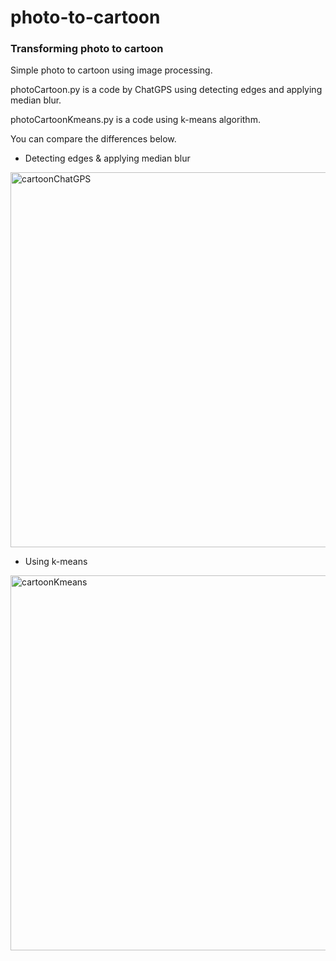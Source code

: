 # photo-to-cartoon
### Transforming photo to cartoon

Simple photo to cartoon using image processing.

photoCartoon.py is a code by ChatGPS using detecting edges and applying median blur.

photoCartoonKmeans.py is a code using k-means algorithm.

You can compare the differences below.

- Detecting edges & applying median blur

<img width="600" alt="cartoonChatGPS" src="https://user-images.githubusercontent.com/127037304/228212309-b3d5bdcd-dae2-4ea9-9f94-4db9a552ed11.png">

- Using k-means

<img width="600" alt="cartoonKmeans" src="https://user-images.githubusercontent.com/127037304/228217270-9b4bfde0-448d-44f9-9bee-6609be2a3e49.png">
